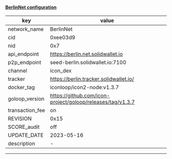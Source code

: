 #### [BerlinNet configuration](https://networkinfo.solidwallet.io/node_info/BerlinNet/default_configure.yml)
|key|value|
|---|---|
|network_name|BerlinNet|
|cid|0xee03d9|
|nid|0x7|
|api_endpoint|https://berlin.net.solidwallet.io|
|p2p_endpoint|seed-berlin.solidwallet.io:7100|
|channel|icon_dex|
|tracker|https://berlin.tracker.solidwallet.io/|
|docker_tag|iconloop/icon2-node:v1.3.7|
|goloop_version|https://github.com/icon-project/goloop/releases/tag/v1.3.7|
|transaction_fee|on|
|REVISION|0x15|
|SCORE_audit|off|
|UPDATE_DATE|2023-05-16|
|description|-|
---
